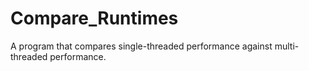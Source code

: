 # Compare_Runtimes
A program that compares single-threaded performance against multi-threaded performance.
